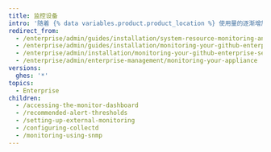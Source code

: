 ```yaml
---
title: 监控设备
intro: '随着 {% data variables.product.product_location %} 使用量的逐渐增加，系统资源（例如 CPU、内存和存储空间）的利用率也会提高。 您可以配置监视和警报来提示潜在问题，以免这些问题对应用程序性能或可用性造成严重的负面影响。'
redirect_from:
  - /enterprise/admin/guides/installation/system-resource-monitoring-and-alerting/
  - /enterprise/admin/guides/installation/monitoring-your-github-enterprise-appliance/
  - /enterprise/admin/installation/monitoring-your-github-enterprise-server-appliance
  - /enterprise/admin/enterprise-management/monitoring-your-appliance
versions:
  ghes: '*'
topics:
  - Enterprise
children:
  - /accessing-the-monitor-dashboard
  - /recommended-alert-thresholds
  - /setting-up-external-monitoring
  - /configuring-collectd
  - /monitoring-using-snmp
---
```


